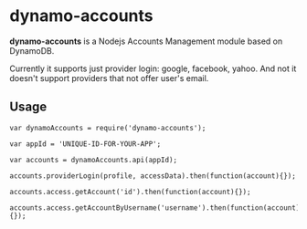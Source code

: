 # dynamo-accounts

**dynamo-accounts** is a Nodejs Accounts Management module based on DynamoDB.

Currently it supports just provider login: google, facebook, yahoo. And not it doesn't support providers that not offer user's email.

## Usage

```
var dynamoAccounts = require('dynamo-accounts');

var appId = 'UNIQUE-ID-FOR-YOUR-APP';

var accounts = dynamoAccounts.api(appId);

accounts.providerLogin(profile, accessData).then(function(account){});

accounts.access.getAccount('id').then(function(account){});

accounts.access.getAccountByUsername('username').then(function(account){});
```
